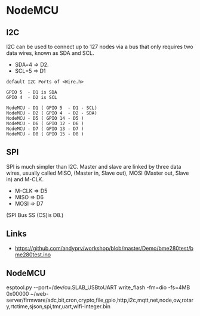 # NodeMCU

## I2C

I2C can be used to connect up to 127 nodes via a bus that only requires two data wires, known as SDA and SCL.

- SDA=4 => D2.
- SCL=5 => D1

```
default I2C Ports of <Wire.h>

GPIO 5  - D1 is SDA
GPIO 4  - D2 is SCL

NodeMCU - D1 ( GPIO 5  - D1 - SCL)
NodeMCU - D2 ( GPIO 4  - D2 - SDA)
NodeMCU - D5 ( GPIO 14 - D5 )
NodeMCU - D6 ( GPIO 12 - D6 )
NodeMCU - D7 ( GPIO 13 - D7 )
NodeMCU - D8 ( GPIO 15 - D8 )
```

## SPI
SPI is much simpler than I2C. Master and slave are linked by three data wires, usually called MISO, (Master in, Slave out), MOSI (Master out, Slave in) and M-CLK.

- M-CLK => D5
- MISO => D6
- MOSI => D7

(SPI Bus SS (CS)is D8.)

## Links

- https://github.com/andyprv/workshop/blob/master/Demo/bme280test/bme280test.ino

## NodeMCU

esptool.py --port=/dev/cu.SLAB_USBtoUART write_flash -fm=dio -fs=4MB 0x00000 ~/web-server/firmware/adc,bit,cron,crypto,file,gpio,http,i2c,mqtt,net,node,ow,rotary,rtctime,sjson,spi,tmr,uart,wifi-integer.bin

